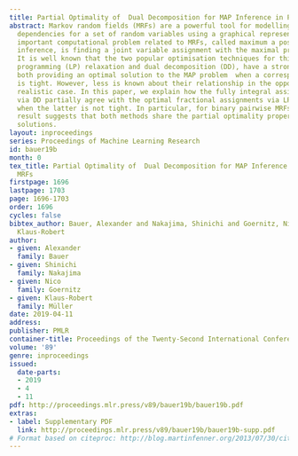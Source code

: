 ```yaml
---
title: Partial Optimality of  Dual Decomposition for MAP Inference in Pairwise MRFs
abstract: Markov random fields (MRFs) are a powerful tool for modelling statistical
  dependencies for a set of random variables using a graphical representation. An
  important computational problem related to MRFs, called maximum a posteriori (MAP)
  inference, is finding a joint variable assignment with the maximal probability.
  It is well known that the two popular optimisation techniques for this task, linear
  programming (LP) relaxation and dual decomposition (DD), have a strong connection
  both providing an optimal solution to the MAP problem  when a corresponding LP relaxation
  is tight. However, less is known about their relationship in the opposite and more
  realistic case. In this paper, we explain how the fully integral assignments obtained
  via DD partially agree with the optimal fractional assignments via LP relaxation
  when the latter is not tight. In particular, for binary pairwise MRFs the corresponding
  result suggests that both methods share the partial optimality property of their
  solutions.
layout: inproceedings
series: Proceedings of Machine Learning Research
id: bauer19b
month: 0
tex_title: Partial Optimality of  Dual Decomposition for MAP Inference in Pairwise
  MRFs
firstpage: 1696
lastpage: 1703
page: 1696-1703
order: 1696
cycles: false
bibtex_author: Bauer, Alexander and Nakajima, Shinichi and Goernitz, Nico and M\"{u}ller,
  Klaus-Robert
author:
- given: Alexander
  family: Bauer
- given: Shinichi
  family: Nakajima
- given: Nico
  family: Goernitz
- given: Klaus-Robert
  family: Müller
date: 2019-04-11
address: 
publisher: PMLR
container-title: Proceedings of the Twenty-Second International Conference on Artificial Intelligence and Statistics
volume: '89'
genre: inproceedings
issued:
  date-parts:
  - 2019
  - 4
  - 11
pdf: http://proceedings.mlr.press/v89/bauer19b/bauer19b.pdf
extras:
- label: Supplementary PDF
  link: http://proceedings.mlr.press/v89/bauer19b/bauer19b-supp.pdf
# Format based on citeproc: http://blog.martinfenner.org/2013/07/30/citeproc-yaml-for-bibliographies/
---
```

